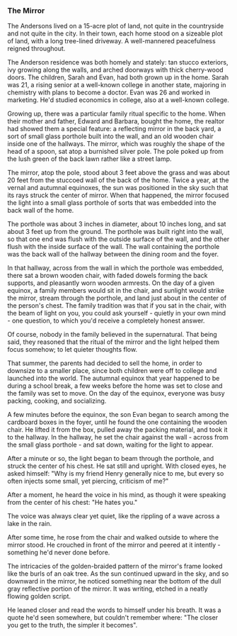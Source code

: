 ### The Mirror

<p>
    The Andersons lived on a 15-acre plot of land, not quite in the countryside and not quite in the city.
    In their town, each home stood on a sizeable plot of land, with a long tree-lined driveway.
    A well-mannered peacefulness reigned throughout.
</p>

<p>
    The Anderson residence was both homely and stately: tan stucco exteriors, ivy growing along the walls, and arched doorways with thick cherry-wood doors.
    The children, Sarah and Evan, had both grown up in the home.
    Sarah was 21, a rising senior at a well-known college in another state, majoring in chemistry with plans to become a doctor.
    Evan was 26 and worked in marketing. He'd studied economics in college, also at a well-known college.
</p>

<p>
    Growing up, there was a particular family ritual specific to the home.
    When their mother and father, Edward and Barbara, bought the home, the realtor had showed them a special feature: a reflecting mirror in the back yard, a sort of small glass porthole built into the wall, and an old wooden chair inside one of the hallways.
    The mirror, which was roughly the shape of the head of a spoon, sat atop a burnished silver pole.
    The pole poked up from the lush green of the back lawn rather like a street lamp.
</p>

<p>
    The mirror, atop the pole, stood about 3 feet above the grass and was about 20 feet from the stuccoed wall of the back of the home.
    Twice a year, at the vernal and autumnal equinoxes, the sun was positioned in the sky such that its rays struck the center of mirror.
    When that happened, the mirror focused the light into a small glass porthole of sorts that was embedded into the back wall of the home.
</p>

<p>
    The porthole was about 3 inches in diameter, about 10 inches long, and sat about 3 feet up from the ground.
    The porthole was built right into the wall, so that one end was flush with the outside surface of the wall, and the other flush with the inside surface of the wall.
    The wall containing the porthole was the back wall of the hallway between the dining room and the foyer.
</p>

<p>
    In that hallway, across from the wall in which the porthole was embedded, there sat a brown wooden chair, with faded dowels forming the back supports, and pleasantly worn wooden armrests.
    On the day of a given equinox, a family members would sit in the chair, and sunlight would strike the mirror, stream through the porthole, and land just about in the center of the person's chest.
    The family tradition was that if you sat in the chair, with the beam of light on you, you could ask yourself - quietly in your own mind - one question, to which you'd receive a completely honest answer.
</p>

<p>
    Of course, nobody in the family believed in the supernatural.
    That being said, they reasoned that the ritual of the mirror and the light helped them focus somehow; to let quieter thoughts flow.
</p>

<p>
    That summer, the parents had decided to sell the home, in order to downsize to a smaller place, since both children were off to college and launched into the world.
    The autumnal equinox that year happened to be during a school break, a few weeks before the home was set to close and the family was set to move.
    On the day of the equinox, everyone was busy packing, cooking, and socializing.
</p>

<p>
    A few minutes before the equinox, the son Evan began to search among the cardboard boxes in the foyer, until he found the one containing the wooden chair.
    He lifted it from the box, pulled away the packing material, and took it to the hallway.
    In the hallway, he set the chair against the wall - across from the small glass porthole - and sat down, waiting for the light to appear.
</p>

<p>
    After a minute or so, the light began to beam through the porthole, and struck the center of his chest.
    He sat still and upright.
    With closed eyes, he asked himself: "Why is my friend Henry generally nice to me, but every so often injects some small, yet piercing, criticism of me?"
</p>

<p>
    After a moment, he heard the voice in his mind, as though it were speaking from the center of his chest: "He hates you."
</p>

<p>
    The voice was always clear yet quiet, like the rippling of a wave across a lake in the rain.
</p>

<p>
    After some time, he rose from the chair and walked outside to where the mirror stood.
    He crouched in front of the mirror and peered at it intently - something he'd never done before.
</p>

<p>
    The intricacies of the golden-braided pattern of the mirror's frame looked like the burls of an oak tree.
    As the sun continued upward in the sky, and so downward in the mirror, he noticed something near the bottom of the dull gray reflective portion of the mirror.
    It was writing, etched in a neatly flowing golden script.
</p>

<p>
    He leaned closer and read the words to himself under his breath.
    It was a quote he'd seen somewhere, but couldn't remember where: "The closer you get to the truth, the simpler it becomes".
</p>
